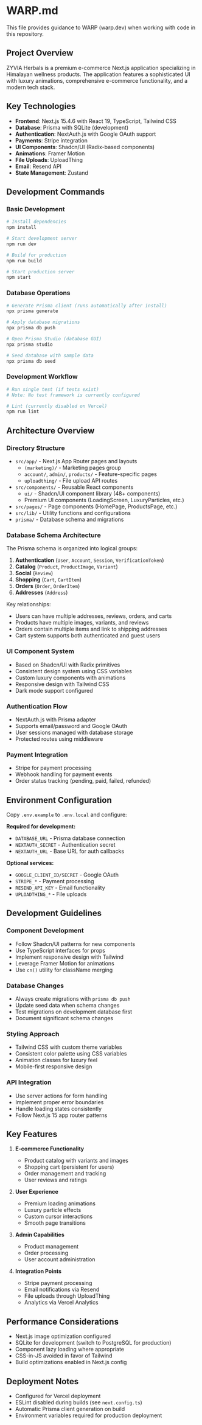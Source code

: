# WARP.md

This file provides guidance to WARP (warp.dev) when working with code in this repository.

## Project Overview

ZYVIA Herbals is a premium e-commerce Next.js application specializing in Himalayan wellness products. The application features a sophisticated UI with luxury animations, comprehensive e-commerce functionality, and a modern tech stack.

## Key Technologies

- **Frontend**: Next.js 15.4.6 with React 19, TypeScript, Tailwind CSS
- **Database**: Prisma with SQLite (development) 
- **Authentication**: NextAuth.js with Google OAuth support
- **Payments**: Stripe integration
- **UI Components**: Shadcn/UI (Radix-based components)
- **Animations**: Framer Motion
- **File Uploads**: UploadThing
- **Email**: Resend API
- **State Management**: Zustand

## Development Commands

### Basic Development
```bash
# Install dependencies
npm install

# Start development server
npm run dev

# Build for production
npm run build

# Start production server
npm start
```

### Database Operations
```bash
# Generate Prisma client (runs automatically after install)
npx prisma generate

# Apply database migrations
npx prisma db push

# Open Prisma Studio (database GUI)
npx prisma studio

# Seed database with sample data
npx prisma db seed
```

### Development Workflow
```bash
# Run single test (if tests exist)
# Note: No test framework is currently configured

# Lint (currently disabled on Vercel)
npm run lint
```

## Architecture Overview

### Directory Structure
- `src/app/` - Next.js App Router pages and layouts
  - `(marketing)/` - Marketing pages group
  - `account/`, `admin/`, `products/` - Feature-specific pages
  - `uploadthing/` - File upload API routes
- `src/components/` - Reusable React components
  - `ui/` - Shadcn/UI component library (48+ components)
  - Premium UI components (LoadingScreen, LuxuryParticles, etc.)
- `src/pages/` - Page components (HomePage, ProductsPage, etc.)
- `src/lib/` - Utility functions and configurations
- `prisma/` - Database schema and migrations

### Database Schema Architecture
The Prisma schema is organized into logical groups:

1. **Authentication** (`User`, `Account`, `Session`, `VerificationToken`)
2. **Catalog** (`Product`, `ProductImage`, `Variant`) 
3. **Social** (`Review`)
4. **Shopping** (`Cart`, `CartItem`)
5. **Orders** (`Order`, `OrderItem`)
6. **Addresses** (`Address`)

Key relationships:
- Users can have multiple addresses, reviews, orders, and carts
- Products have multiple images, variants, and reviews
- Orders contain multiple items and link to shipping addresses
- Cart system supports both authenticated and guest users

### UI Component System
- Based on Shadcn/UI with Radix primitives
- Consistent design system using CSS variables
- Custom luxury components with animations
- Responsive design with Tailwind CSS
- Dark mode support configured

### Authentication Flow
- NextAuth.js with Prisma adapter
- Supports email/password and Google OAuth
- User sessions managed with database storage
- Protected routes using middleware

### Payment Integration
- Stripe for payment processing
- Webhook handling for payment events
- Order status tracking (pending, paid, failed, refunded)

## Environment Configuration

Copy `.env.example` to `.env.local` and configure:

**Required for development:**
- `DATABASE_URL` - Prisma database connection
- `NEXTAUTH_SECRET` - Authentication secret
- `NEXTAUTH_URL` - Base URL for auth callbacks

**Optional services:**
- `GOOGLE_CLIENT_ID/SECRET` - Google OAuth
- `STRIPE_*` - Payment processing
- `RESEND_API_KEY` - Email functionality
- `UPLOADTHING_*` - File uploads

## Development Guidelines

### Component Development
- Follow Shadcn/UI patterns for new components
- Use TypeScript interfaces for props
- Implement responsive design with Tailwind
- Leverage Framer Motion for animations
- Use `cn()` utility for className merging

### Database Changes
- Always create migrations with `prisma db push`
- Update seed data when schema changes
- Test migrations on development database first
- Document significant schema changes

### Styling Approach
- Tailwind CSS with custom theme variables
- Consistent color palette using CSS variables
- Animation classes for luxury feel
- Mobile-first responsive design

### API Integration
- Use server actions for form handling
- Implement proper error boundaries
- Handle loading states consistently
- Follow Next.js 15 app router patterns

## Key Features

1. **E-commerce Functionality**
   - Product catalog with variants and images
   - Shopping cart (persistent for users)
   - Order management and tracking
   - User reviews and ratings

2. **User Experience**
   - Premium loading animations
   - Luxury particle effects
   - Custom cursor interactions
   - Smooth page transitions

3. **Admin Capabilities**
   - Product management
   - Order processing
   - User account administration

4. **Integration Points**
   - Stripe payment processing
   - Email notifications via Resend
   - File uploads through UploadThing
   - Analytics via Vercel Analytics

## Performance Considerations

- Next.js image optimization configured
- SQLite for development (switch to PostgreSQL for production)
- Component lazy loading where appropriate
- CSS-in-JS avoided in favor of Tailwind
- Build optimizations enabled in Next.js config

## Deployment Notes

- Configured for Vercel deployment
- ESLint disabled during builds (see `next.config.ts`)
- Automatic Prisma client generation on build
- Environment variables required for production deployment
